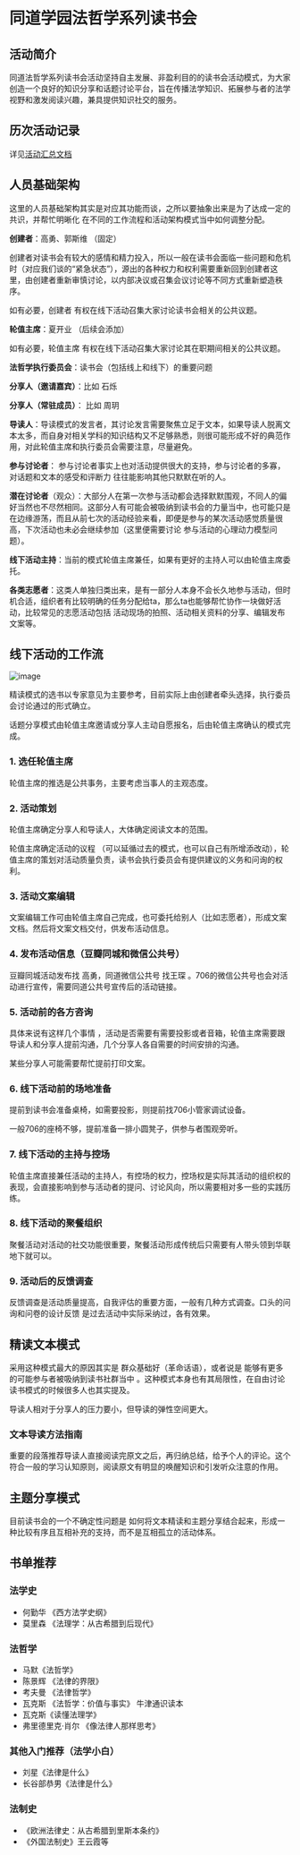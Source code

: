 # 同道学园法哲学系列读书会

## 活动简介
同道法哲学系列读书会活动坚持自主发展、非盈利目的的读书会活动模式，为大家创造一个良好的知识分享和话题讨论平台，旨在传播法学知识、拓展参与者的法学视野和激发阅读兴趣，兼具提供知识社交的服务。

## 历次活动记录
详见[活动汇总文档](https://github.com/gaoyong/jurisprudence-tongdao/blob/master/doc/activitiesRecords.md)
## 人员基础架构
这里的人员基础架构其实是对应其功能而谈，之所以要抽象出来是为了达成一定的共识，并帮忙明晰化 在不同的工作流程和活动架构模式当中如何调整分配。

**创建者**：高勇、郭斯维 （固定）

创建者对读书会有较大的感情和精力投入，所以一般在读书会面临一些问题和危机时（对应我们谈的“紧急状态”），源出的各种权力和权利需要重新回到创建者这里，由创建者重新审慎讨论，以内部决议或召集会议讨论等不同方式重新塑造秩序。

如有必要，创建者 有权在线下活动召集大家讨论读书会相关的公共议题。

**轮值主席**：夏开业 （后续会添加） 

如有必要，轮值主席 有权在线下活动召集大家讨论其在职期间相关的公共议题。

**法哲学执行委员会**：读书会（包括线上和线下）的重要问题

**分享人（邀请嘉宾）**：比如 石烁

**分享人（常驻成员）**： 比如 周玥 

**导读人**：导读模式的发言者，其讨论发言需要聚焦立足于文本，如果导读人脱离文本太多，而自身对相关学科的知识结构又不足够熟悉，则很可能形成不好的典范作用，对此轮值主席和执行委员会需要注意，尽量避免。

**参与讨论者**： 参与讨论者事实上也对活动提供很大的支持，参与讨论者的多寡，对话题和文本的感受和评断力 往往能影响其他只默默在听的人。

**潜在讨论者**（观众）：大部分人在第一次参与活动都会选择默默围观，不同人的偏好当然也不尽然相同。这部分人有可能会被吸纳到读书会的力量当中，也可能只是在边缘游荡，而且从前七次的活动经验来看，即便是参与的某次活动感觉质量很高，下次活动也未必会继续参加（这里便需要讨论 参与活动的心理动力模型问题）。

**线下活动主持**：当前的模式轮值主席兼任，如果有更好的主持人可以由轮值主席委托。

**各类志愿者**：这类人单独归类出来，是有一部分人本身不会长久地参与活动，但时机合适，组织者有比较明确的任务分配给ta，那么ta也能够帮忙协作一块做好活动，比较常见的志愿活动包括 活动现场的拍照、活动相关资料的分享、编辑发布文案等。

## 线下活动的工作流

![image](https://github.com/gaoyong/jurisprudence-tongdao/blob/master/images/workstream.jpg)

精读模式的选书以专家意见为主要参考，目前实际上由创建者牵头选择，执行委员会讨论通过的形式确立。

话题分享模式由轮值主席邀请或分享人主动自愿报名，后由轮值主席确认的模式完成。

### 1. 选任轮值主席

轮值主席的推选是公共事务，主要考虑当事人的主观态度。

### 2. 活动策划

轮值主席确定分享人和导读人，大体确定阅读文本的范围。

轮值主席确定活动的议程 （可以延循过去的模式，也可以自己有所增添改动），轮值主席的策划对活动质量负责，读书会执行委员会有提供建议的义务和问询的权利。

### 3. 活动文案编辑

文案编辑工作可由轮值主席自己完成，也可委托给别人（比如志愿者），形成文案文档。然后将文案文档交付，供发布活动信息。

### 4. 发布活动信息（豆瓣同城和微信公共号）

豆瓣同城活动发布找 高勇，同道微信公共号 找王琛 。706的微信公共号也会对活动进行宣传，需要同道公共号宣传后的活动链接。 

### 5. 活动前的各方咨询

具体来说有这样几个事情 ，活动是否需要有需要投影或者音箱，轮值主席需要跟导读人和分享人提前沟通，几个分享人各自需要的时间安排的沟通。

某些分享人可能需要帮忙提前打印文案。

### 6. 线下活动前的场地准备

提前到读书会准备桌椅，如需要投影，则提前找706小管家调试设备。

一般706的座椅不够，提前准备一排小圆凳子，供参与者围观旁听。

### 7. 线下活动的主持与控场

轮值主席直接兼任活动的主持人，有控场的权力，控场权是实际其活动的组织权的表现，会直接影响到参与活动者的提问、讨论风向，所以需要相对多一些的实践历练。

### 8. 线下活动的聚餐组织

聚餐活动对活动的社交功能很重要，聚餐活动形成传统后只需要有人带头领到华联地下就可以。

### 9. 活动后的反馈调查

反馈调查是活动质量提高，自我评估的重要方面，一般有几种方式调查。口头的问询和问卷的设计反馈 是过去活动中实际采纳过，各有效果。

## 精读文本模式

采用这种模式最大的原因其实是 群众基础好（革命话语），或者说是 能够有更多的可能参与者被吸纳到读书社群当中 。这种模式本身也有其局限性，在自由讨论读书模式的时候很多人也其实提及。

导读人相对于分享人的压力要小，但导读的弹性空间更大。

### 文本导读方法指南

重要的段落推荐导读人直接阅读完原文之后，再归纳总结，给予个人的评论。这个符合一般的学习认知原则，阅读原文有明显的唤醒知识和引发听众注意的作用。

## 主题分享模式

目前读书会的一个不确定性问题是 如何将文本精读和主题分享结合起来，形成一种比较有序且互相补充的支持，而不是互相孤立的活动体系。

## 书单推荐
### 法学史
* 何勤华 《西方法学史纲》
* 莫里森 《法理学：从古希腊到后现代》
### 法哲学
* 马默《法哲学》
* 陈景辉 《法律的界限》
* 考夫曼 《法律哲学》
* 瓦克斯 《法哲学：价值与事实》 牛津通识读本
* 瓦克斯《读懂法理学》
* 弗里德里克·肖尔 《像法律人那样思考》
### 其他入门推荐（法学小白）
* 刘星《法律是什么》
* 长谷部恭男《法律是什么》
### 法制史
* 《欧洲法律史：从古希腊到里斯本条约》
* 《外国法制史》王云霞等
